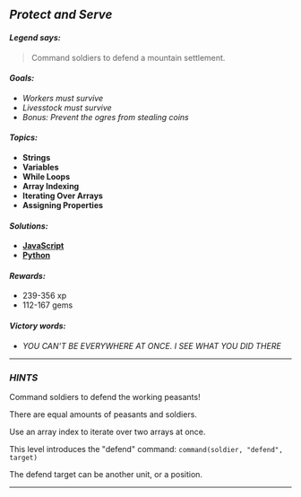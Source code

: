 ## _Protect and Serve_

#### _Legend says:_
> Command soldiers to defend a mountain settlement.

#### _Goals:_
+ _Workers must survive_
+ _Livesstock must survive_
+ _Bonus: Prevent the ogres from stealing coins_

#### _Topics:_
+ **Strings**
+ **Variables**
+ **While Loops**
+ **Array Indexing**
+ **Iterating Over Arrays**
+ **Assigning Properties**

#### _Solutions:_
+ **[JavaScript](protectAndServe.js)**
+ **[Python](protect_and_serve.py)**

#### _Rewards:_
+ 239-356 xp
+ 112-167 gems

#### _Victory words:_
+ _YOU CAN'T BE EVERYWHERE AT ONCE. I SEE WHAT YOU DID THERE_

___

### _HINTS_

Command soldiers to defend the working peasants!

There are equal amounts of peasants and soldiers.

Use an array index to iterate over two arrays at once.

This level introduces the "defend" command: `command(soldier, "defend", target)`

The defend target can be another unit, or a position.

___
